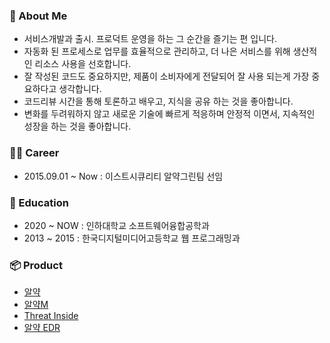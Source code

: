 ### 👦 About Me
- 서비스개발과 출시. 프로덕트 운영을 하는 그 순간을 즐기는 편 입니다.
- 자동화 된 프로세스로 업무를 효율적으로 관리하고, 더 나은 서비스를 위해 생산적인 리소스 사용을 선호합니다.
- 잘 작성된 코드도 중요하지만, 제품이 소비자에게 전달되어 잘 사용 되는게 가장 중요하다고 생각합니다.
- 코드리뷰 시간을 통해 토론하고 배우고, 지식을 공유 하는 것을 좋아합니다.
- 변화를 두려워하지 않고 새로운 기술에 빠르게 적응하며 안정적 이면서, 지속적인 성장을 하는 것을 좋아합니다.

### 👨‍💻 Career
- 2015.09.01 ~ Now : 이스트시큐리티 알약그린팀 선임

### 🏫 Education
- 2020 ~ NOW : 인하대학교 소프트웨어융합공학과
- 2013 ~ 2015 : 한국디지털미디어고등학교 웹 프로그래밍과

### 📦 Product
- [알약](https://www.alyac.com)
- [알약M](https://www.estsecurity.com/public/product/alyacm)
- [Threat Inside](https://www.estsecurity.com/enterprise/product/threatinside)
- [알약 EDR](https://www.estsecurity.com/enterprise/product/alyac-edr)
